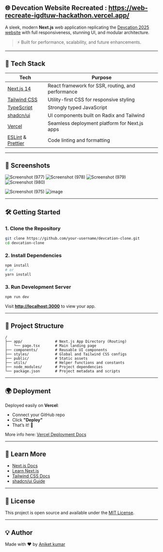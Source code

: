 
## 🌐 Devcation Website Recreated : https://web-recreate-igdtuw-hackathon.vercel.app/

A sleek, modern **Next.js** web application replicating the [Devcation 2025 website]([https://devcation-2025.vercel.app/](https://web-recreate-igdtuw-hackathon.vercel.app/)) with full responsiveness, stunning UI, and modular architecture.

> ⚡ Built for performance, scalability, and future enhancements.

---

## 🚀 Tech Stack

| Tech              | Purpose                             |
|------------------|-------------------------------------|
| [Next.js 14](https://nextjs.org)         | React framework for SSR, routing, and performance |
| [Tailwind CSS](https://tailwindcss.com) | Utility-first CSS for responsive styling          |
| [TypeScript](https://www.typescriptlang.org/) | Strongly typed JavaScript                        |
| [shadcn/ui](https://ui.shadcn.com/)     | UI components built on Radix and Tailwind        |
| [Vercel](https://vercel.com)            | Seamless deployment platform for Next.js apps    |
| [ESLint](https://eslint.org/) & [Prettier](https://prettier.io/) | Code linting and formatting                    |

---

## 📸 Screenshots
![Screenshot (977)](https://github.com/user-attachments/assets/13175683-ce0d-4b59-b23e-b0a9343831fd)
![Screenshot (978)](https://github.com/user-attachments/assets/67ef22b6-70f5-4a1a-a188-67ccdddce19a)
![Screenshot (979)](https://github.com/user-attachments/assets/2f03ba87-dc02-40eb-9f9b-51084aed28b5)
![Screenshot (980)](https://github.com/user-attachments/assets/2f0e6965-62bb-4cc6-8f93-6ef28c1e3f4c)

![Screenshot (975)](https://github.com/user-attachments/assets/bf60a721-fa35-4a14-a7ca-5da05379e2bd)
![image](https://github.com/user-attachments/assets/a6e9c36b-742e-4553-bbf0-2b0bca10a02b)



---

## 🛠️ Getting Started

### 1. Clone the Repository

```bash
git clone https://github.com/your-username/devcation-clone.git
cd devcation-clone
```

### 2. Install Dependencies

```bash
npm install
# or
yarn install
```

### 3. Run Development Server

```bash
npm run dev
```

Visit **[http://localhost:3000](http://localhost:3000)** to view your app.

---

## 📁 Project Structure

```
/
├── app/               # Next.js App Directory (Routing)
│   └── page.tsx       # Main landing page
├── components/        # Reusable UI components
├── styles/            # Global and Tailwind CSS configs
├── public/            # Static assets
├── utils/             # Helper functions and constants
├── node_modules/      # Project dependencies
└── package.json       # Project metadata and scripts
```

---

## 🌍 Deployment

Deployed easily on **Vercel**:

- Connect your GitHub repo
- Click **"Deploy"**
- That’s it! 🎉

More info here: [Vercel Deployment Docs]((https://web-recreate-igdtuw-hackathon.vercel.app/))

---

## 🧠 Learn More

- [Next.js Docs](https://nextjs.org/docs)
- [Learn Next.js](https://nextjs.org/learn)
- [Tailwind CSS Docs](https://tailwindcss.com/docs)
- [shadcn/ui Guide](https://ui.shadcn.com/docs)

---

## 📄 License

This project is open source and available under the [MIT License](LICENSE).

---

## 💡 Author

Made with ❤️ by [Aniket kumar](https://github.com/aniket866)
